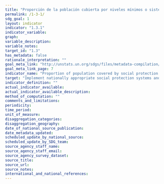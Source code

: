 ```yaml
---
title: "Proporción de la población cubierta por niveles mínimos o sistemas de protección social, desglosada por sexo, distinguiendo entre los niños, los desempleados, los ancianos, las personas con discapacidad, las mujeres embarazadas, los recién nacidos, las víctimas de accidentes de trabajo y los pobres y los grupos vulnerables"
permalink: /1-3-1/
sdg_goal: 1
layout: indicator
indicator: "1.3.1"
indicator_variable: 
graph: 
variable_description: 
variable_notes: 
target_id: "1.3"
has_metadata: false
rationale_interpretation: ""
goal_meta_link: "http://unstats.un.org/sdgs/files/metadata-compilation/Metadata-Goal-1.pdf"
goal_meta_link_page: 7
indicator_name: "Proportion of population covered by social protection floors/systems, by sex, distinguishing children, unemployed persons, older persons, persons with disabilities, pregnant women, newborns, work-injury victims and the poor and the vulnerable"
target: "Implement nationally appropriate social protection systems and measures for all, including floors, and by 2030 achieve substantial coverage of the poor and the vulnerable."
indicator_definition: ""
actual_indicator_available: 
actual_indicator_available_description: 
method_of_computation: ""
comments_and_limitations: 
periodicity: 
time_period: 
unit_of_measure: 
disaggregation_categories: 
disaggregation_geography: 
date_of_national_source_publication: 
date_metadata_updated: 
scheduled_update_by_national_source: 
scheduled_update_by_SDG_team: 
source_agency_staff_name: 
source_agency_staff_email: 
source_agency_survey_dataset: 
source_title: 
source_url: 
source_notes: 
international_and_national_references: 
---
```


